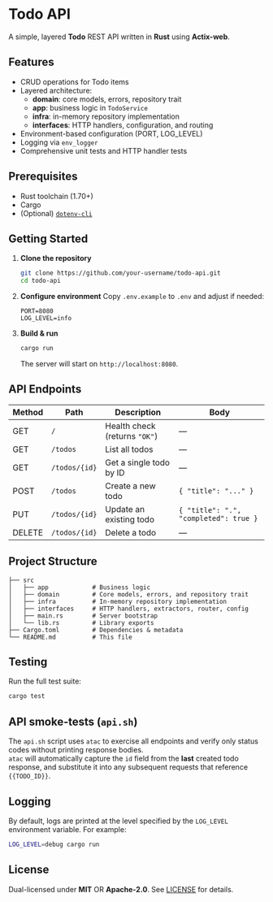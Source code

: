 # Todo API

A simple, layered **Todo** REST API written in **Rust** using **Actix-web**.

## Features

- CRUD operations for Todo items
- Layered architecture:
  - **domain**: core models, errors, repository trait
  - **app**: business logic in `TodoService`
  - **infra**: in-memory repository implementation
  - **interfaces**: HTTP handlers, configuration, and routing
- Environment-based configuration (PORT, LOG_LEVEL)
- Logging via `env_logger`
- Comprehensive unit tests and HTTP handler tests

## Prerequisites

- Rust toolchain (1.70+)
- Cargo
- (Optional) [`dotenv-cli`](https://crates.io/crates/dotenv)

## Getting Started

1. **Clone the repository**
   ```sh
   git clone https://github.com/your-username/todo-api.git
   cd todo-api
   ```

2. **Configure environment**
   Copy `.env.example` to `.env` and adjust if needed:
   ```env
   PORT=8080
   LOG_LEVEL=info
   ```

3. **Build & run**
   ```sh
   cargo run
   ```
   The server will start on `http://localhost:8080`.

## API Endpoints

| Method | Path             | Description                         | Body                     |
| ------ | ---------------- | ----------------------------------- | ------------------------ |
| GET    | `/`              | Health check (returns `"OK"`)     | —                        |
| GET    | `/todos`         | List all todos                      | —                        |
| GET    | `/todos/{id}`    | Get a single todo by ID             | —                        |
| POST   | `/todos`         | Create a new todo                   | `{ "title": "..." }` |
| PUT    | `/todos/{id}`    | Update an existing todo             | `{ "title": ".", "completed": true }` |
| DELETE | `/todos/{id}`    | Delete a todo                       | —                        |

## Project Structure

```
├── src
│   ├── app            # Business logic
│   ├── domain         # Core models, errors, and repository trait
│   ├── infra          # In-memory repository implementation
│   ├── interfaces     # HTTP handlers, extractors, router, config
│   ├── main.rs        # Server bootstrap
│   └── lib.rs         # Library exports
├── Cargo.toml         # Dependencies & metadata
└── README.md          # This file
```

## Testing

Run the full test suite:
```sh
cargo test
```

## API smoke‑tests (`api.sh`)

The `api.sh` script uses `atac` to exercise all endpoints and verify only status codes without printing response bodies.  
`atac` will automatically capture the `id` field from the **last** created todo response, and substitute it into any subsequent requests that reference `{{TODO_ID}}`.


## Logging

By default, logs are printed at the level specified by the `LOG_LEVEL` environment variable. For example:
```sh
LOG_LEVEL=debug cargo run
```

## License

Dual-licensed under **MIT** OR **Apache-2.0**. See [LICENSE](LICENSE) for details.

